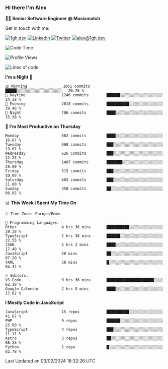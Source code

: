 ### Hi there I'm Alex

👨‍💻 __Senior Software Engineer @ Musixmatch__

Get in touch with me:

[![1gh.dev](https://img.shields.io/static/v1?label=1gh.dev&message=%20&color=red&logo=&style=flat-square&logoColor=white)](https://www.1gh.dev/)
[![Linkedin](https://img.shields.io/static/v1?label=Linkedin&message=%20&color=blue&logo=Linkedin&style=flat-square&logoColor=white)](https://linkedin.com/in/alexghirelli)
[![Twitter](https://img.shields.io/static/v1?label=Twitter&message=%20&color=blue&logo=Twitter&style=flat-square&logoColor=white)](https://twitter.com/alexGhirelli)
[![alex@1gh.dev](https://img.shields.io/static/v1?label=alex@1gh.dev&message=%20&color=red&logo=gmail&style=flat-square&logoColor=white)](mailto:alex@1gh.dev)

<!--START_SECTION:waka-->
![Code Time](http://img.shields.io/badge/Code%20Time-7%2C695%20hrs%2023%20mins-blue)

![Profile Views](http://img.shields.io/badge/Profile%20Views-3-blue)

![Lines of code](https://img.shields.io/badge/From%20Hello%20World%20I%27ve%20Written-25.3%20million%20lines%20of%20code-blue)

**I'm a Night 🦉** 

```text
🌞 Morning                1061 commits        █████░░░░░░░░░░░░░░░░░░░░   20.76 % 
🌆 Daytime                1246 commits        ██████░░░░░░░░░░░░░░░░░░░   24.38 % 
🌃 Evening                2018 commits        ██████████░░░░░░░░░░░░░░░   39.48 % 
🌙 Night                  786 commits         ████░░░░░░░░░░░░░░░░░░░░░   15.38 % 
```
📅 **I'm Most Productive on Thursday** 

```text
Monday                   862 commits         ████░░░░░░░░░░░░░░░░░░░░░   16.87 % 
Tuesday                  668 commits         ███░░░░░░░░░░░░░░░░░░░░░░   13.07 % 
Wednesday                626 commits         ███░░░░░░░░░░░░░░░░░░░░░░   12.25 % 
Thursday                 1487 commits        ███████░░░░░░░░░░░░░░░░░░   29.09 % 
Friday                   515 commits         ███░░░░░░░░░░░░░░░░░░░░░░   10.08 % 
Saturday                 603 commits         ███░░░░░░░░░░░░░░░░░░░░░░   11.80 % 
Sunday                   350 commits         ██░░░░░░░░░░░░░░░░░░░░░░░   06.85 % 
```


📊 **This Week I Spent My Time On** 

```text
🕑︎ Time Zone: Europe/Rome

💬 Programming Languages: 
Other                    4 hrs 36 mins       ██████████░░░░░░░░░░░░░░░   39.38 % 
TypeScript               2 hrs 38 mins       ██████░░░░░░░░░░░░░░░░░░░   22.55 % 
JSON                     2 hrs 2 mins        ████░░░░░░░░░░░░░░░░░░░░░   17.40 % 
JavaScript               50 mins             ██░░░░░░░░░░░░░░░░░░░░░░░   07.20 % 
YAML                     30 mins             █░░░░░░░░░░░░░░░░░░░░░░░░   04.32 % 

🔥 Editors: 
VS Code                  9 hrs 36 mins       █████████████████████░░░░   82.18 % 
Google Calendar          2 hrs 5 mins        ████░░░░░░░░░░░░░░░░░░░░░   17.82 % 
```

**I Mostly Code in JavaScript** 

```text
JavaScript               15 repos            ██████████░░░░░░░░░░░░░░░   41.67 % 
PHP                      9 repos             ██████░░░░░░░░░░░░░░░░░░░   25.00 % 
TypeScript               4 repos             ███░░░░░░░░░░░░░░░░░░░░░░   11.11 % 
Astro                    3 repos             ██░░░░░░░░░░░░░░░░░░░░░░░   08.33 % 
Python                   1 repo              █░░░░░░░░░░░░░░░░░░░░░░░░   02.78 % 
```




 Last Updated on 03/02/2024 18:32:26 UTC
<!--END_SECTION:waka-->
